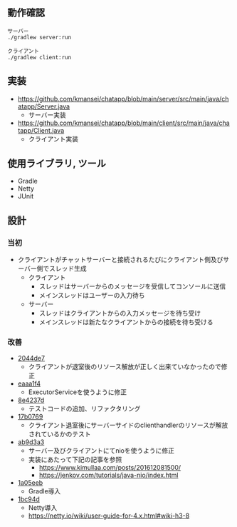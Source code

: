 ## 動作確認
```
サーバー
./gradlew server:run

クライアント
./gradlew client:run
```

## 実装
- https://github.com/kmansei/chatapp/blob/main/server/src/main/java/chatapp/Server.java
  - サーバー実装
- https://github.com/kmansei/chatapp/blob/main/client/src/main/java/chatapp/Client.java
  - クライアント実装

## 使用ライブラリ, ツール
- Gradle
- Netty
- JUnit

## 設計
### 当初
- クライアントがチャットサーバーと接続されるたびにクライアント側及びサーバー側でスレッド生成
  - クライアント
    - スレッドはサーバーからのメッセージを受信してコンソールに送信
    - メインスレッドはユーザーの入力待ち
  - サーバー
    - スレッドはクライアントからの入力メッセージを待ち受け
    - メインスレッドは新たなクライアントからの接続を待ち受ける

### 改善
- [2044de7](https://github.com/kmansei/chatapp/commit/2044de78b39f4b5c10a367b1a3fbe5cf1befb7bb)
  - クライアントが退室後のリソース解放が正しく出来ていなかったので修正
- [eaaa1f4](https://github.com/kmansei/chatapp/commit/eaaa1f418534bf530525633b01af7d8c64e06b82)
  - ExecutorServiceを使うように修正
- [8e4237d](https://github.com/kmansei/chatapp/commit/8e4237d8a7ad801cfa1122f60c7d8d6000078f00)
  - テストコードの追加、リファクタリング
- [17b0769](https://github.com/kmansei/chatapp/commit/17b07698b8aaf0cb91758025cfc322b339e03997)
  - クライアント退室後にサーバーサイドのclienthandlerのリソースが解放されているかのテスト
- [ab9d3a3](https://github.com/kmansei/chatapp/commit/ab9d3a3094683743d31556e1ee8d42c2a4f962af)
  - サーバー及びクライアントにてnioを使うように修正
  - 実装にあたって下記の記事を参照
    - https://www.kimullaa.com/posts/201612081500/
    - https://jenkov.com/tutorials/java-nio/index.html
- [1a05eeb](https://github.com/kmansei/chatapp/commit/1a05eeb34fe1f18e69c50010b4c197f0ba052887)
  - Gradle導入
- [1bc94d](https://github.com/kmansei/chatapp/commit/1bc94def92545aa1555a70e1b60842eb25525208)
  - Netty導入
  - https://netty.io/wiki/user-guide-for-4.x.html#wiki-h3-8